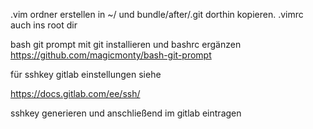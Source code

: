 .vim ordner erstellen in ~/ und bundle/after/.git dorthin kopieren. .vimrc auch ins root dir

bash git prompt mit git installieren und bashrc ergänzen
https://github.com/magicmonty/bash-git-prompt


für sshkey gitlab einstellungen siehe

https://docs.gitlab.com/ee/ssh/

sshkey generieren und anschließend im gitlab eintragen
